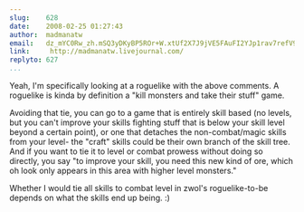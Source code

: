 ```yaml
---
slug:    628
date:    2008-02-25 01:27:43
author:  madmanatw
email:   dz_mYC0Rw_zh.mSQ3yDKyBP5ROr+W.xtUf2X7J9jVE5FAuFI2YJp1rav7refV9Gw==
link:     http://madmanatw.livejournal.com/
replyto: 627
...
```


Yeah, I'm specifically looking at a roguelike with the above
comments. A roguelike is kinda by definition a "kill monsters and take
their stuff" game.

Avoiding that tie, you can go to a game that is entirely skill based
(no levels, but you can't improve your skills fighting stuff that is
below your skill level beyond a certain point), or one that detaches
the non-combat/magic skills from your level- the "craft" skills could
be their own branch of the skill tree. And if you want to tie it to
level or combat prowess without doing so directly, you say "to improve
your skill, you need this new kind of ore, which oh look only appears
in this area with higher level monsters."

Whether I would tie all skills to combat level in zwol's
roguelike-to-be depends on what the skills end up being. :)
